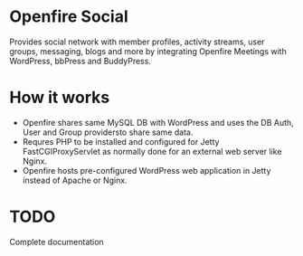 # Openfire Social
Provides social network with member profiles, activity streams, user groups, messaging, blogs and more by integrating Openfire Meetings with  WordPress, bbPress and BuddyPress.

# How it works
- Openfire shares same MySQL DB with WordPress and uses the DB Auth, User and Group providersto share same data.
- Requres PHP to be installed and configured for Jetty FastCGIProxyServlet as normally done for an external web server like Nginx.
- Openfire hosts pre-configured WordPress web application in Jetty instead of Apache or Nginx.

# TODO
Complete documentation
